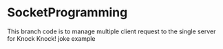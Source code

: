 # SocketProgramming

This branch code is to manage multiple client request to the single server for Knock Knock! joke example

